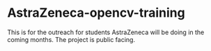 # AstraZeneca-opencv-training
This is for the outreach for students AstraZeneca will be doing in the coming months. The project is public facing.
